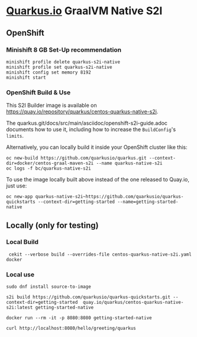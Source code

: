 # [Quarkus.io](http://quarkus.io) GraalVM Native S2I

## OpenShift

### Minishift 8 GB Set-Up recommendation

    minishift profile delete quarkus-s2i-native
    minishift profile set quarkus-s2i-native
    minishift config set memory 8192
    minishift start

### OpenShift Build & Use

This S2I Builder image is available on https://quay.io/repository/quarkus/centos-quarkus-native-s2i.

The quarkus.git/docs/src/main/asciidoc/openshift-s2i-guide.adoc documents how to use it,
including how to increase the `BuildConfig`'s `limits`.

Alternatively, you can locally build it inside your OpenShift cluster like this:

    oc new-build https://github.com/quarkusio/quarkus.git --context-dir=docker/centos-graal-maven-s2i --name quarkus-native-s2i
    oc logs -f bc/quarkus-native-s2i

To use the image locally built above instead of the one released to Quay.io, just use:

    oc new-app quarkus-native-s2i~https://github.com/quarkusio/quarkus-quickstarts --context-dir=getting-started --name=getting-started-native

## Locally (only for testing)

### Local Build

     cekit --verbose build --overrides-file centos-quarkus-native-s2i.yaml docker

### Local use

    sudo dnf install source-to-image

    s2i build https://github.com/quarkusio/quarkus-quickstarts.git --context-dir=getting-started  quay.io/quarkus/centos-quarkus-native-s2i:latest getting-started-native

    docker run --rm -it -p 8080:8080 getting-started-native

    curl http://localhost:8080/hello/greeting/quarkus
